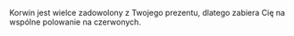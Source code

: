 Korwin jest wielce zadowolony z Twojego prezentu, dlatego
zabiera Cię na wspólne polowanie na czerwonych.